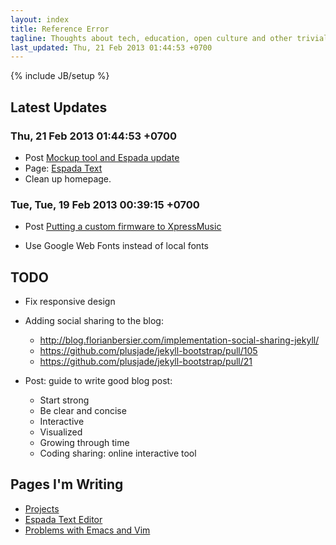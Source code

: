 ```yaml
---
layout: index
title: Reference Error
tagline: Thoughts about tech, education, open culture and other trivial stuff
last_updated: Thu, 21 Feb 2013 01:44:53 +0700
---
```

{% include JB/setup %}

## Latest Updates

### Thu, 21 Feb 2013 01:44:53 +0700

* Post [Mockup tool and Espada update](/design/2013/02/21/mockup-tool-and-espada-update/)
* Page: [Espada Text](/projects/espada-text.html)
* Clean up homepage.

### Tue, Tue, 19 Feb 2013 00:39:15 +0700

* Post [Putting a custom firmware to XpressMusic](/Phone_Hacking/2013/02/19/putting-a-custom-firmware-to-xpressmusic/)

* Use Google Web Fonts instead of local fonts

## TODO

* Fix responsive design

* Adding social sharing to the blog:
  - http://blog.florianbersier.com/implementation-social-sharing-jekyll/
  - https://github.com/plusjade/jekyll-bootstrap/pull/105
  - https://github.com/plusjade/jekyll-bootstrap/pull/21

* Post: guide to write good blog post:
  - Start strong
  - Be clear and concise
  - Interactive
  - Visualized
  - Growing through time
  - Coding sharing: online interactive tool

## Pages I'm Writing

* [Projects](/projects/)
* [Espada Text Editor](/projects/espada-text.html)
* [Problems with Emacs and Vim](/pages/emacs-vim-problems.html)
